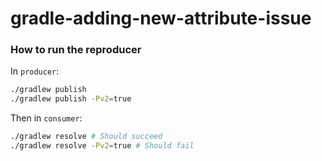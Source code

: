 # gradle-adding-new-attribute-issue

### How to run the reproducer

In `producer`:

```bash
./gradlew publish
./gradlew publish -Pv2=true
```

Then in `consumer`:

```bash
./gradlew resolve # Should succeed
./gradlew resolve -Pv2=true # Should fail
```